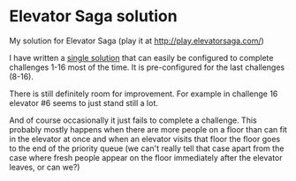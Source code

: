 # Elevator Saga solution
My solution for Elevator Saga (play it at http://play.elevatorsaga.com/)

I have written a [single solution](fairclosest.js) that can easily be configured to complete challenges 1-16 most of the time.
It is pre-configured for the last challenges (8-16).

There is still definitely room for improvement. For example in challenge 16 elevator #6 seems to just stand still a lot.

And of course occasionally it just fails to complete a challenge. This probably mostly happens when there are more people on a floor than can fit in the elevator at once and when an elevator visits that floor the floor goes to the end of the priority queue (we can't really tell that case apart from the case where fresh people appear on the floor immediately after the elevator leaves, or can we?)